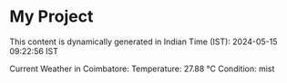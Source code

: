 # My Project

This content is dynamically generated in Indian Time (IST): 2024-05-15 09:22:56 IST


Current Weather in Coimbatore:
Temperature: 27.88 °C
Condition: mist
